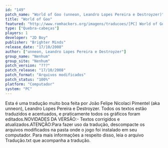 ```yaml
---
id: "149"
patch_name: "World of Goo (unneon, Leandro Lopes Pereira e Destroyzer)"
title: "World of Goo"
featured: "http://www.romhackers.org/imagens/traducoes/[PC] World of Goo - unneon e Leandro - 1.jpg"
type: ["Quebra-cabeças"]
players: 1
developer: "2D Boy"
publisher: "Brighter Minds"
release_date: "17/10/2008"
author: ["unneon, Leandro Lopes Pereira e Destroyzer"]
group_name: "Nenhum"
group_site: "Nenhum"
patch_version: "???"
patch_release: "17/10/2008"
patch_format: "Arquivos modificados"
patch_status: "100%"
platform: "Computador"
system: "PC"
---
```


Esta é uma tradução muito boa feita por João Felipe Nicolaci Pimentel (aka unneon), Leandro Lopes Pereira e Destroyzer. Todos os textos estão traduzidos e acentuados, e praticamente todos os gráficos foram editados.NOVIDADES DA VERSÃO:- Textos corrigidos e atualizados.ATENÇÃO:Para fazer uso da tradução, descompacte os arquivos modificados na pasta onde o jogo foi instalado em seu computador. Para mais informações a respeito disso, leia o arquivo Tradução.txt que acompanha a tradução.